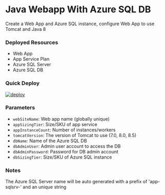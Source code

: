 # Java Webapp With Azure SQL DB
Create a Web App and Azure SQL instance, configure Web App to use Tomcat and Java 8

### Deployed Resources
- Web App
- App Service Plan
- Azure SQL Server
- Azure SQL DB

### Quick Deploy
[![deploy](http://files.bencoleman.co.uk/img/azuredeploy.png)](https://portal.azure.com/#create/Microsoft.Template/uri/https%3A%2F%2Fraw.githubusercontent.com%2Fbenc-uk%2Fazure-arm%2Fmaster%2Fpaas-web%2Fwebapp-2tier-sql%2Fazuredeploy.json)  

### Parameters
- `webSiteName`: Web app name (globally unique)
- `appSizingTier`: Size/SKU of app service
- `appInstanceCount`: Number of instances/workers
- `tomcatVersion`: The version of Tomcat to use (7.0, 8.0, 8.5)
- `dbName`: Name of the Azure SQL DB
- `dbAdminUser`: Admin user account to access the DB 
- `dbAdminPassword`: Password for DB admin account
- `dbSizingTier`: Size/SKU of Azure SQL instance 

### Notes
The Azure SQL Server name will be auto generated with a prefix of 'app-sqlsrv-' and an unique string